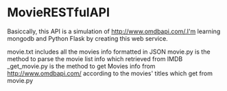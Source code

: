 # MovieRESTfulAPI
Basiccally, this API is a simulation of http://www.omdbapi.com/.I'm learning mongodb and Python Flask by creating this web service.

movie.txt includes all the movies info formatted in JSON
movie.py is the method to parse the movie list info which retrieved from IMDB
_get_movie.py is the method to get Movies info from http://www.omdbapi.com/ according to the movies' titles which get from movie.py
